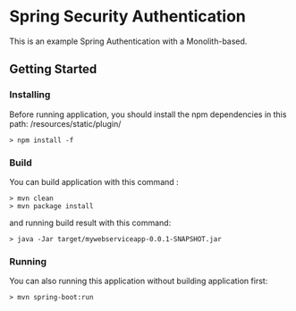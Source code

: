 # Spring Security Authentication
This is an example Spring Authentication with a Monolith-based.

## Getting Started
### Installing
Before running application, you should install the npm dependencies
in this path: /resources/static/plugin/
```$xslt
> npm install -f
```
### Build
You can build application with this command :

```$xslt
> mvn clean
> mvn package install
```
and running build result with this command: 
```$xslt
> java -Jar target/mywebserviceapp-0.0.1-SNAPSHOT.jar
```
### Running
You can also running this application without building application first:
```$xslt
> mvn spring-boot:run
```